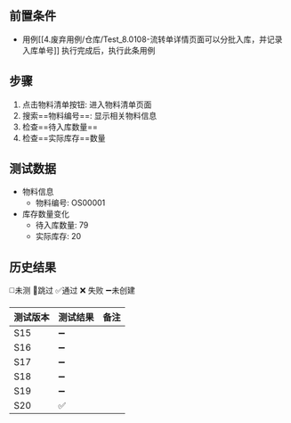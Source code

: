 
## 前置条件

- 用例[[4.废弃用例/仓库/Test_8.0108-流转单详情页面可以分批入库，并记录入库单号]] 执行完成后，执行此条用例

## 步骤

1. 点击物料清单按钮: 进入物料清单页面
2. 搜索==物料编号==: 显示相关物料信息
3. 检查==待入库数量== 
4. 检查==实际库存==数量

## 测试数据

- 物料信息
	- 物料编号: OS00001
- 库存数量变化
	- 待入库数量: 79
	- 实际库存: 20

## 历史结果
 ◻️未测    🚫跳过     ✅通过    ❌ 失败    ➖未创建
  
| 测试版本 | 测试结果 | 备注 |
| ---- | ---- | ---- |
| S15 | ➖ |  |
| S16 | ➖ |  |
| S17 | ➖ |  |
| S18 | ➖ |  |
| S19 | ➖ |  |
| S20 | ✅ |  |
